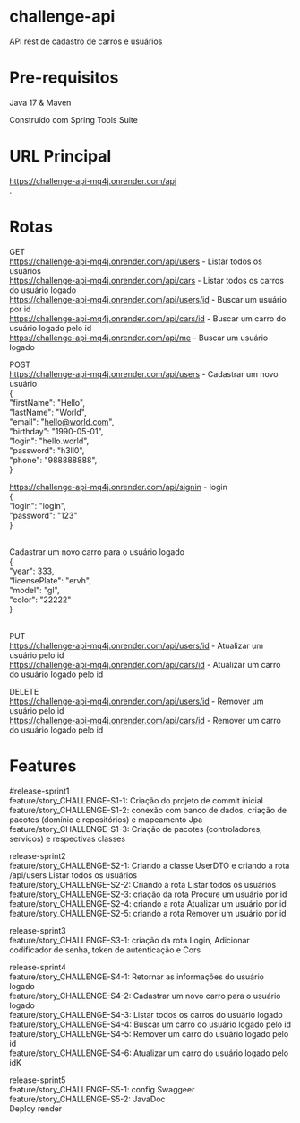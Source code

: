 # challenge-api
API rest de cadastro de carros e usuários

# Pre-requisitos<br/>
Java 17 & Maven

Construído com Spring Tools Suite

# URL Principal
https://challenge-api-mq4j.onrender.com/api</br>.

# Rotas
GET</br>
https://challenge-api-mq4j.onrender.com/api/users - Listar todos os usuários</br>
https://challenge-api-mq4j.onrender.com/api/cars - Listar todos os carros do usuário logado</br>
https://challenge-api-mq4j.onrender.com/api/users/id - Buscar um usuário por id<br/>
https://challenge-api-mq4j.onrender.com/api/cars/id - Buscar um carro do usuário logado pelo id<br/>
https://challenge-api-mq4j.onrender.com/api/me - Buscar um usuário logado<br/>

POST</br>
https://challenge-api-mq4j.onrender.com/api/users - Cadastrar um novo usuário </br>
{</br>
  "firstName": "Hello",</br>
  "lastName": "World",</br>
  "email": "hello@world.com",</br>
  "birthday": "1990-05-01",</br>
  "login": "hello.world",</br>
  "password": "h3ll0",</br>
  "phone": "988888888",</br>
}</br>

https://challenge-api-mq4j.onrender.com/api/signin - login</br>
{</br>
  "login": "login",</br>
  "password": "123"</br>
}</br>
</br>

Cadastrar um novo carro para o usuário logado</br>
{</br>
    "year": 333,</br>
    "licensePlate": "ervh",</br>
    "model": "gl",</br>
    "color": "22222"</br>
}</br></br>


PUT</br>
https://challenge-api-mq4j.onrender.com/api/users/id - Atualizar um usuário pelo id</br>
https://challenge-api-mq4j.onrender.com/api/cars/id - Atualizar um carro do usuário logado pelo id</br>

DELETE</br>
https://challenge-api-mq4j.onrender.com/api/users/id - Remover um usuário pelo id</br>
https://challenge-api-mq4j.onrender.com/api/cars/id - Remover um carro do usuário logado pelo id</br>


# Features

#release-sprint1
<br/>
feature/story_CHALLENGE-S1-1: Criação do projeto de commit inicial<br/>
feature/story_CHALLENGE-S1-2: conexão com banco de dados, criação de pacotes (domínio e repositórios) e mapeamento Jpa<br/>
feature/story_CHALLENGE-S1-3: Criação de pacotes (controladores, serviços) e respectivas classes<br/>

release-sprint2<br/>
feature/story_CHALLENGE-S2-1: Criando a classe UserDTO e criando a rota /api/users Listar todos os usuários<br/>
feature/story_CHALLENGE-S2-2: Criando a rota Listar todos os usuários<br/>
feature/story_CHALLENGE-S2-3: criação da rota Procure um usuário por id<br/>
feature/story_CHALLENGE-S2-4: criando a rota Atualizar um usuário por id<br/>
feature/story_CHALLENGE-S2-5: criando a rota Remover um usuário por id<br/>

release-sprint3<br/>
feature/story_CHALLENGE-S3-1: criação da rota Login, Adicionar codificador de senha, token de autenticação e Cors<br/>

release-sprint4<br/>
feature/story_CHALLENGE-S4-1: Retornar as informações do usuário logado<br/>
feature/story_CHALLENGE-S4-2: Cadastrar um novo carro para o usuário logado<br/>
feature/story_CHALLENGE-S4-3: Listar todos os carros do usuário logado<br/>
feature/story_CHALLENGE-S4-4: Buscar um carro do usuário logado pelo id<br/>
feature/story_CHALLENGE-S4-5: Remover um carro do usuário logado pelo id<br/>
feature/story_CHALLENGE-S4-6: Atualizar um carro do usuário logado pelo idK<br/>

release-sprint5<br/>
feature/story_CHALLENGE-S5-1: config Swaggeer<br/>
feature/story_CHALLENGE-S5-2: JavaDoc<br/>
Deploy render

